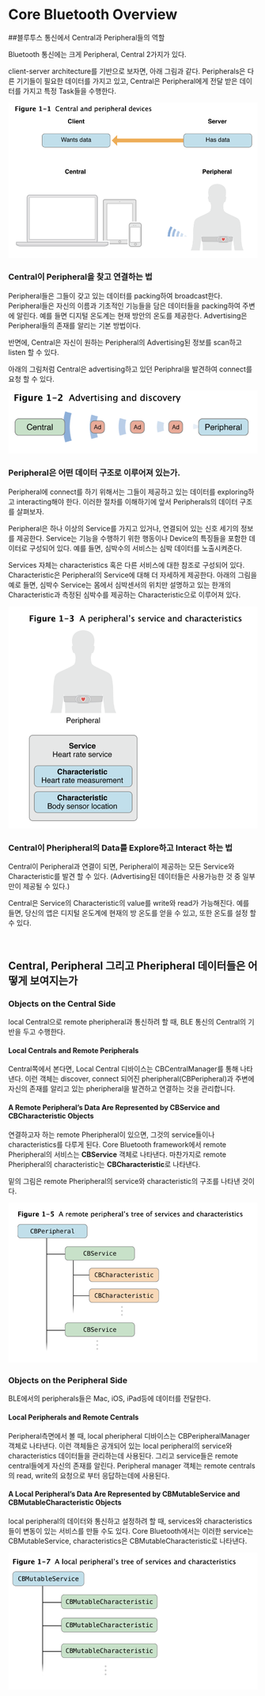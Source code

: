 # Core Bluetooth Overview

##블루투스 통신에서 Central과 Peripheral들의 역할

Bluetooth 통신에는 크게 Peripheral, Central 2가지가 있다. 

client-server architecture를 기반으로 보자면, 아래 그림과 같다. Peripherals은 다른 기기들이 필요한 데이터를 가지고 있고, Central은 Peripheral에게 전달 받은 데이터를 가지고 특정 Task들을 수행한다. 

<img src="./img/1-1.png">

### Central이 Peripheral을 찾고 연결하는 법

Peripheral들은 그들이 갖고 있는 데이터를 packing하여 broadcast한다. Peripheral들은 자신의 이름과 기초적인 기능들을 담은 데이터들을 packing하여 주변에 알린다. 예를 들면 디지털 온도계는 현재 방안의 온도를 제공한다. Advertising은 Peripheral들의 존재를 알리는 기본 방법이다. 

반면에, Central은 자신이 원하는 Peripheral의 Advertising된 정보를 scan하고 listen 할 수 있다. 

아래의 그림처럼 Central은 advertising하고 있던 Periphral을 발견하여 connect를 요청 할 수 있다.

<img src ="./img/1-2.png">

### Peripheral은 어떤 데이터 구조로 이루어져 있는가.

Peripheral에 connect를 하기 위해서는 그들이 제공하고 있는 데이터를 exploring하고 interacting해야 한다. 이러한 절차를 이해하기에 앞서 Peripherals의 데이터 구조를 살펴보자. 

Peripheral은 하나 이상의 Service를 가지고 있거나, 연결되어 있는 신호 세기의 정보를 제공한다. Service는 기능을 수행하기 위한 행동이나 Device의 특징들을 포함한 데이터로 구성되어 있다. 예를 들면, 심박수의 서비스는 심박 데이터를 노출시켜준다. 

Services 자체는 characteristics 혹은 다른 서비스에 대한 참조로 구성되어 있다. Characteristic은 Peripheral의 Service에 대해 더 자세하게 제공한다. 아래의 그림을 예로 들면, 심박수 Service는 몸에서 심박센서의 위치만 설명하고 있는 한개의 Characteristic과 측정된 심박수를 제공하는 Characteristic으로 이루어져 있다. 

<img src= "./img/1-3.png">

### Central이 Pheripheral의 Data를 Explore하고 Interact 하는 법

Central이 Peripheral과 연결이 되면, Peripheral이 제공하는 모든 Service와 Characteristic를 발견 할 수 있다. (Advertising된 데이터들은 사용가능한 것 중 일부만이 제공될 수 있다.) 

Central은 Service의 Characteristic의 value를 write와 read가 가능해진다. 예를 들면, 당신의 앱은 디지털 온도계에 현재의 방 온도를 얻을 수 있고, 또한 온도를 설정 할 수 있다. 

<br/>

## Central, Peripheral 그리고 Pheripheral 데이터들은 어떻게 보여지는가

### Objects on the Central Side

local Central으로 remote pheripheral과 통신하려 할 때, BLE 통신의 Central의 기반을 두고 수행한다. 

#### Local Centrals and Remote Peripherals

Central쪽에서 본다면, Local Central 디바이스는 CBCentralManager를 통해 나타낸다. 이런 객체는 discover, connect 되어진 pheripheral(CBPeripheral)과 주변에 자신의 존재를 알리고 있는 pheripheral을 발견하고 연결하는 것을 관리합니다. 

#### A Remote Peripheral’s Data Are Represented by CBService and CBCharacteristic Objects

연결하고자 하는 remote Pheripheral이 있으면, 그것의 service들이나 characteristics를 다루게 된다. Core Bluetooth framework에서 remote Pheripheral의 서비스는 **CBService** 객체로 나타낸다. 마찬가지로 remote Pheripheral의 characteristic는 **CBCharacteristic**로 나타낸다. 

밑의 그림은 remote Pheripheral의 service와 characteristic의 구조를 나타낸 것이다.

<img src= "./img/1-5.png">

### Objects on the Peripheral Side

BLE에서의 peripherals들은 Mac, iOS, iPad등에 데이터를 전달한다. 

#### Local Peripherals and Remote Centrals

Peripheral측면에서 볼 때, local pheripheral 디바이스는 CBPeripheralManager 객체로 나타낸다. 이런 객체들은 공개되어 있는 local peripheral의 service와 characteristics 데이터들을 관리하는데 사용된다. 그리고 service들은 remote central들에게 자신의 존재를 알린다. Peripheral manager 객체는 remote centrals의 read, write의 요청으로 부터 응답하는데에 사용된다. 

#### A Local Peripheral’s Data Are Represented by CBMutableService and CBMutableCharacteristic Objects

local peripheral의 데이터와 통신하고 설정하려 할 때, services와 characteristics들이 변동이 있는 서비스를 만들 수도 있다. Core Bluetooth에서는 이러한 service는 CBMutableService, characteristics은 CBMutableCharacteristic로 나타낸다. 

<img src= "./img/1-6.png">